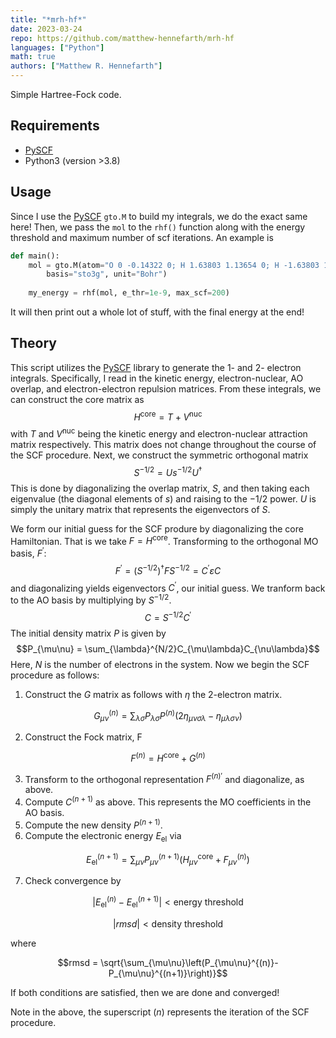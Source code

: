 ```yaml
---
title: "*mrh-hf*"
date: 2023-03-24
repo: https://github.com/matthew-hennefarth/mrh-hf
languages: ["Python"]
math: true
authors: ["Matthew R. Hennefarth"]
---
```


Simple Hartree-Fock code.

## Requirements
- [PySCF]
- Python3 (version >3.8)

## Usage
Since I use the [PySCF] `gto.M` to build my integrals, we do the exact same here! Then, we pass the `mol` to the `rhf()` function along with the energy threshold and maximum number of scf iterations. An example is 

```python
def main():
    mol = gto.M(atom="O 0 -0.14322 0; H 1.63803 1.13654 0; H -1.63803 1.13654 0",
        basis="sto3g", unit="Bohr")
        
    my_energy = rhf(mol, e_thr=1e-9, max_scf=200)
```
It will then print out a whole lot of stuff, with the final energy at the end!


## Theory
This script utilizes the [PySCF] library to generate the 1- and 2- electron integrals. Specifically, I read in the kinetic energy, electron-nuclear, AO overlap, and electron-electron repulsion matrices. From these integrals, we can construct the core matrix as
$$H^\text{core} = T + V^\text{nuc}$$
with $T$ and $V^\text{nuc}$ being the kinetic energy and electron-nuclear attraction matrix respectively. This matrix does not change throughout the course of the SCF procedure. Next, we construct the symmetric orthogonal matrix
$$S^{-1/2} = Us^{-1/2}U^{\dag}$$
This is done by diagonalizing the overlap matrix, $S$, and then taking each eigenvalue (the diagonal elements of $s$) and raising to the $-1/2$ power. $U$ is simply the unitary matrix that represents the eigenvectors of $S$.

We form our initial guess for the SCF produre by diagonalizing the core Hamiltonian. That is we take $F=H^\text{core}$. Transforming to the orthogonal MO basis, $F^\prime$:
$$F^\prime = (S^{-1/2})^{\dag} F S^{-1/2}=C^\prime \varepsilon C$$
and diagonalizing yields eigenvectors $C^\prime$, our initial guess. We tranform back to the AO basis by multiplying by $S^{-1/2}$.
$$C = S^{-1/2}C^\prime$$
The initial density matrix $P$ is given by
$$P_{\mu\nu} = \sum_{\lambda}^{N/2}C_{\mu\lambda}C_{\nu\lambda}$$
Here, $N$ is the number of electrons in the system. Now we begin the SCF procedure as follows:

1. Construct the $G$ matrix as follows with $\eta$ the 2-electron matrix.

$$G_{\mu\nu}^{(n)} = \sum_{\lambda\sigma}P_{\lambda\sigma}P^{(n)}(2\eta_{\mu\nu\sigma\lambda} - \eta_{\mu\lambda\sigma\nu})$$

2. Construct the Fock matrix, F

$$F^{(n)} = H^\text{core} + G^{(n)}$$

3. Transform to the orthogonal representation $F^{(n)\prime}$ and diagonalize, as above.
4. Compute $C^{(n+1)}$ as above. This represents the MO coefficients in the AO basis.
5. Compute the new density $P^{(n+1)}$.
6. Compute the electronic energy $E_\text{el}$ via

$$E_\text{el}^{(n+1)} = \sum_{\mu\nu}P_{\mu\nu}^{(n+1)}\left(H_{\mu\nu}^\text{core} + F_{\mu\nu}^{(n)}\right)$$

7. Check convergence by

$$\left|E_\text{el}^{(n)} - E_\text{el}^{(n+1)}\right| < \text{energy threshold}$$

$$\left|rmsd\right| < \text{density threshold}$$

where

$$rmsd = \sqrt{\sum_{\mu\nu}\left(P_{\mu\nu}^{(n)}-P_{\mu\nu}^{(n+1)}\right)}$$

If both conditions are satisfied, then we are done and converged!

Note in the above, the superscript ($n$) represents the iteration of the SCF procedure.

[comment]: <Reference Hyperlinks>
[PySCF]: https://github.com/pyscf/pyscf/
